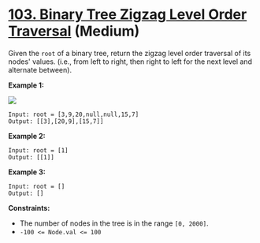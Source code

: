 # [103. Binary Tree Zigzag Level Order Traversal][link] (Medium)

[link]: https://leetcode.com/problems/binary-tree-zigzag-level-order-traversal/

Given the `root` of a binary tree, return the zigzag level order traversal of its nodes' values.
(i.e., from left to right, then right to left for the next level and alternate between).

**Example 1:**

![](https://assets.leetcode.com/uploads/2021/02/19/tree1.jpg)

```
Input: root = [3,9,20,null,null,15,7]
Output: [[3],[20,9],[15,7]]

```

**Example 2:**

```
Input: root = [1]
Output: [[1]]

```

**Example 3:**

```
Input: root = []
Output: []

```

**Constraints:**

- The number of nodes in the tree is in the range `[0, 2000]`.
- `-100 <= Node.val <= 100`

